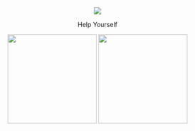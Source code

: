 <div id="header" align="center">
  <img src="https://i.giphy.com/media/v1.Y2lkPTc5MGI3NjExN3czcTdpcnRwb3R4c3Nwb2g1bnB5ZnMzYmp0Zmo0cmJtYWg4bzZtcCZlcD12MV9pbnRlcm5hbF9naWZfYnlfaWQmY3Q9Zw/ASd0Ukj0y3qMM/giphy.gif"/>
</div>

<div align="center">
  <p>Help Yourself</p>
</div>

<div id="stats" align="center">
<img height =200 src="https://github-readme-stats.vercel.app/api?username=badpharma&theme=tokyonight">
<img height =200 src ="https://github-readme-stats.vercel.app/api/top-langs/?username=badpharma&theme=tokyonight&layout=donut">

</div>